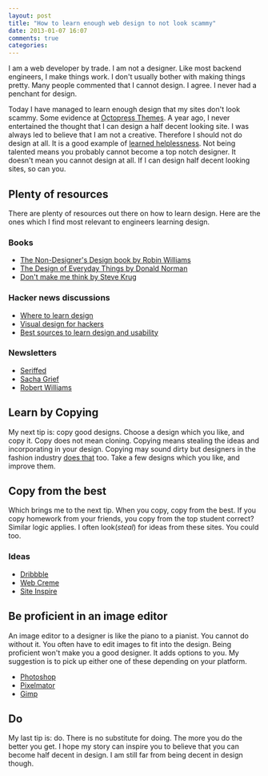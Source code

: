 ```yaml
---
layout: post
title: "How to learn enough web design to not look scammy"
date: 2013-01-07 16:07
comments: true
categories:
---
```


I am a web developer by trade. I am not a designer. Like most backend engineers, I make things work. I don't usually bother with making things pretty. Many people commented that I cannot design. I agree. I never had a penchant for design.

<!-- more -->

Today I have managed to learn enough design that my sites don't look scammy. Some evidence at [Octopress Themes](http://octopressthemes.com). A year ago, I never entertained the thought that I can design a half decent looking site. I was always led to believe that I am not a creative. Therefore I should not do design at all. It is a good example of [learned helplessness](http://en.wikipedia.org/wiki/Learned_helplessness). Not being talented means you probably cannot become a top notch designer. It doesn't mean you cannot design at all. If I can design half decent looking sites, so can you.

## Plenty of resources

There are plenty of resources out there on how to learn design. Here are the ones which I find most relevant to engineers learning design.

### Books

 - [The Non-Designer's Design book by Robin Williams](http://www.amazon.com/Non-Designers-Design-Book-Robin-Williams/dp/0321193857/ref=sr_1_6?s=books&ie=UTF8&qid=1357551933&sr=1-6)
 - [The Design of Everyday Things by Donald Norman](http://www.amazon.com/Design-Everyday-Things-Donald-Norman/dp/0465067107/)
 - [Don't make me think by Steve Krug](http://www.amazon.com/Dont-Make-Me-Think-Usability/dp/0321344758/ref=sr_1_1?s=books&ie=UTF8&qid=1357552162&sr=1-1&keywords=dont+make+me+think)

### Hacker news discussions

 - [Where to learn design](http://news.ycombinator.com/item?id=1768358)
 - [Visual design for hackers](http://news.ycombinator.com/item?id=1839022)
 - [Best sources to learn design and usability](http://news.ycombinator.com/item?id=66863)

### Newsletters

 - [Seriffed](http://seriffed.com/)
 - [Sacha Grief](http://sachagreif.com/)
 - [Robert Williams](http://www.robertwilliamsdesign.com/newsletter/)

## Learn by Copying

My next tip is: copy good designs. Choose a design which you like, and copy it. Copy does not mean cloning. Copying means stealing the ideas and incorporating in your design. Copying may sound dirty but designers in the fashion industry [does that](http://www.npr.org/2012/09/10/160746195/why-knockoffs-are-good-for-the-fashion-industry) too. Take a few designs which you like, and improve them.

## Copy from the best

Which brings me to the next tip. When you copy, copy from the best. If you copy homework from your friends, you copy from the top student correct? Similar logic applies. I often look(_steal_) for ideas from these sites. You could too.

### Ideas

 - [Dribbble](http://dribbble.com)
 - [Web Creme](http://www.webcreme.com/)
 - [Site Inspire](http://www.siteinspire.com/)

## Be proficient in an image editor

An image editor to a designer is like the piano to a pianist. You cannot do without it. You often have to edit images to fit into the design. Being proficient won't make you a good designer. It adds options to you. My suggestion is to pick up either one of these depending on your platform.

 - [Photoshop](http://www.adobe.com/products/photoshop.html)
 - [Pixelmator](http://www.pixelmator.com/)
 - [Gimp](http://www.gimp.org)

## Do

My last tip is: do. There is no substitute for doing. The more you do the better you get. I hope my story can inspire you to believe that you can become half decent in design. I am still far from being decent in design though.
